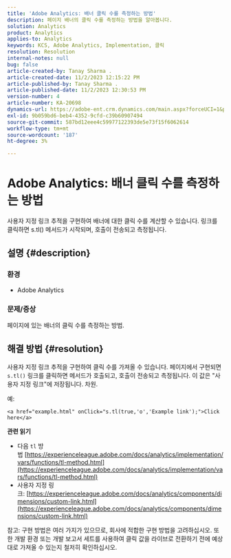```yaml
---
title: 'Adobe Analytics: 배너 클릭 수를 측정하는 방법'
description: 페이지 배너의 클릭 수를 측정하는 방법을 알아봅니다.
solution: Analytics
product: Analytics
applies-to: Analytics
keywords: KCS, Adobe Analytics, Implementation, 클릭
resolution: Resolution
internal-notes: null
bug: false
article-created-by: Tanay Sharma .
article-created-date: 11/2/2023 12:15:22 PM
article-published-by: Tanay Sharma .
article-published-date: 11/2/2023 12:30:53 PM
version-number: 4
article-number: KA-20698
dynamics-url: https://adobe-ent.crm.dynamics.com/main.aspx?forceUCI=1&pagetype=entityrecord&etn=knowledgearticle&id=498d7e79-7979-ee11-8179-6045bd006239
exl-id: 9b059bd6-beb4-4352-9cfd-c39b60907494
source-git-commit: 587bd12eee4c59977122393de5e73f15f6062614
workflow-type: tm+mt
source-wordcount: '187'
ht-degree: 3%

---
```


# Adobe Analytics: 배너 클릭 수를 측정하는 방법


사용자 지정 링크 추적을 구현하여 배너에 대한 클릭 수를 계산할 수 있습니다. 링크를 클릭하면 s.tl() 메서드가 시작되며, 호출이 전송되고 측정됩니다.

## 설명 {#description}


### 환경

- Adobe Analytics




### 문제/증상 

페이지에 있는 배너의 클릭 수를 측정하는 방법.


## 해결 방법 {#resolution}


사용자 지정 링크 추적을 구현하여 클릭 수를 가져올 수 있습니다. 페이지에서 구현되면 `s.tl()` 링크를 클릭하면 메서드가 호출되고, 호출이 전송되고 측정됩니다. 이 값은 &quot;사용자 지정 링크&quot;에 저장됩니다. 차원.

예:


```
<a href="example.html" onClick="s.tl(true,'o','Example link');">Click here</a>
```


<b>관련 읽기</b>

- 다음 `tl` 방법 [https://experienceleague.adobe.com/docs/analytics/implementation/vars/functions/tl-method.html](https://experienceleague.adobe.com/docs/analytics/implementation/vars/functions/tl-method.html)
- 사용자 지정 링크: [https://experienceleague.adobe.com/docs/analytics/components/dimensions/custom-link.html](https://experienceleague.adobe.com/docs/analytics/components/dimensions/custom-link.html)


참고: 구현 방법은 여러 가지가 있으므로, 회사에 적합한 구현 방법을 고려하십시오. 또한 개발 환경 또는 개발 보고서 세트를 사용하여 클릭 값을 라이브로 전환하기 전에 예상대로 가져올 수 있는지 철저히 확인하십시오.
